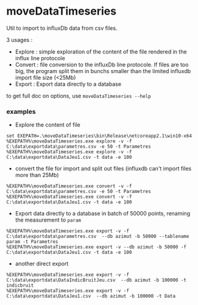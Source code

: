 # moveDataTimeseries

Util to import to influxDb data from csv files.

3 usages :
* Explore : simple exploration of the content of the file rendered in the influx line protocole
* Convert : file conversion to the influxDb line protocole. If files are too big, the program split them in bunchs smaller than the limited influxdb import file size (<25Mb)
* Export : Export data directly to a database

to get full doc on options, use `moveDataTimeseries --help`

### examples 

* Explore the content of file
```
set EXEPATH=.\moveDataTimeseries\bin\Release\netcoreapp2.1\win10-x64
%EXEPATH%\moveDataTimeseries.exe explore -v -f C:\data\exportdata\parametres.csv -e 50 -t Parametres
%EXEPATH%\moveDataTimeseries.exe explore -v -f C:\data\exportdata\DataJeu1.csv -t data -e 100
```
* convert the file for import and split out files (influxdb can't import files more than 25Mb)
```
%EXEPATH%\moveDataTimeseries.exe convert -v -f C:\data\exportdata\parametres.csv -e 50 -t Parametres
%EXEPATH%\moveDataTimeseries.exe convert -v -f C:\data\exportdata\DataJeu1.csv -t data -e 100
```
* Export data directly to a database in batch of 50000 points, renaming the measurement to `param`
```
%EXEPATH%\moveDataTimeseries.exe export -v -f C:\data\exportdata\parametres.csv  --db azimut -b 50000 --tablename param -t Parametres
%EXEPATH%\moveDataTimeseries.exe export -v --db azimut -b 50000 -f C:\data\exportdata\DataJeu1.csv -t data -e 100
```
* another direct export
```
%EXEPATH%\moveDataTimeseries.exe export -v -f C:\data\exportdata\DataIndicBruitJeu.csv  --db azimut -b 100000 -t indicbruit
%EXEPATH%\moveDataTimeseries.exe export -v -f C:\data\exportdata\DataJeu1.csv  --db azimut -b 100000 -t Data
```
